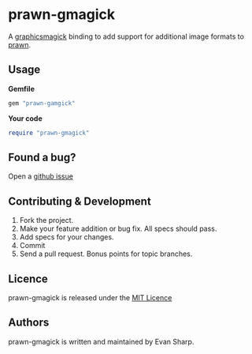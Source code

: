 # prawn-gmagick

A [graphicsmagick](http:////www.graphicsmagick.org/) binding to add support for
additional image formats to [prawn](https://github.com/prawnpdf/prawn).

## Usage

**Gemfile**

```ruby
gem "prawn-gamgick"
```

**Your code**

```ruby
require "prawn-gmagick"
```

## Found a bug?
Open a [github issue](https://github.com/packetmonkey/prawn-gmagick/issues)

## Contributing & Development
1. Fork the project.
2. Make your feature addition or bug fix. All specs should pass.
3. Add specs for your changes.
4. Commit
5. Send a pull request. Bonus points for topic branches.

## Licence
prawn-gmagick is released under the [MIT Licence](http://choosealicense.com/licenses/mit/)

## Authors
prawn-gmagick is written and maintained by Evan Sharp.
